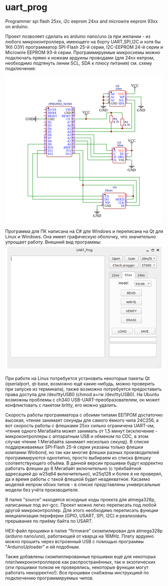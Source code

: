# uart_prog
Programmer spi flash 25xx, i2c eeprom 24xx and microwire eeprom 93xx on arduino.

Проект позволяет сделать из arduino nano/uno (а при желании - из любого микроконтроллера, имеющего на борту UART,SPI,I2C и хотя бы 1Кб ОЗУ) программатор SPI-Flash 25-й серии, I2C-EEPROM 24-й серии и Microwire EEPROM 93-й серии. Программируемые микросхемы можно подключать прямо к ножкам ардуины проводами (для 24хх еепром, необходимо подтянуть линии SCL, SDA к плюсу питания) см. схему подключения:

![scheme](https://github.com/AndrejChoo/uart_prog/blob/main/hardware/Schematic_UART_Prog_2024-11-25.png)

Программа для ПК написана на C# для Windows и переписана на Qt для Linux и Windows. Она имеет графическую оболочку, что значительно упрощает работу. Внешний вид программы:
![soft](https://github.com/AndrejChoo/uart_prog/blob/main/software/soft.png)

При работе на Linux потребуется установить некоторые пакеты Qt (qserialport, qt-base, возможно ещё какие-нибудь, можно проверить при запуске из терминала), также возможно потребуется предоставить права доступа для /dev/ttyUSB0 (chmod a+rw /dev/ttyUSB0). На Ubuntu возможны проблемы с ch340 USB-UART-преобразователем, он может конфликтовать с пакетом brltty, его можно удалить.

Скорость работы программатора с обоими типами ЕЕПРОМ достаточно высокая, чтение занимает секунды для самого ёмкого чипа 24С256, а вот скорость работы с флешками 25хх сильно ограничена UART-ом, чтение одного Мегабайта может занимать от 1,5 минут (исключение - микроконтроллеры с аппаратным USB и обменом по CDC, в этом случае чтение 1 Мегабайта занимает несколько секунд). 
В списке поддерживаемых SPI-Flash 25-й серии указаны только флешки компании Winbond, но так как многие флешки разных производителей программируются однотипно, просто выбираем из списка флешку соответствующего объёма. В данной версии прошивки будут корректно работать флешки до 8 Мегабайт включительно (с трёхбайтной адресацией до w25q64 включительно), w25q128 и более я не проверял, да и время работы с такой флешкой будет неадекватное.
Касаемо моделей еепром обоих типов - в списке представлены универсальные модели без учёта производителя.

В папке "source" находятся исходные коды проекта для atmega328p, написанные под avr-gcc. Проект можно легко переписать под любой другой микроконтроллер. Для этого необходимо переписать функции инициализации периферии (GPIO, USART, SPI, I2C) и реализовать прерывание по приёму байта по USART. 

HEX-файл прошивки в папке "firmware" скомпилирован для atmega328p (arduino nano/uno), работающей от кварца на 16MHz. Плату ардуино можно прошить через встроенный USB с помощью программы "ArduinoUploader" и ей подобным.

Также добавлены скомпиллированные прошивки ещё для некоторых плат/микроконтроллеров как распространённых, так и экзотических (эти прошивки толком не проверялись, некоторые функции могут работать некорректно!). Все прошивки снабжены инструкцией по подключению программируемых чипов. 

 
